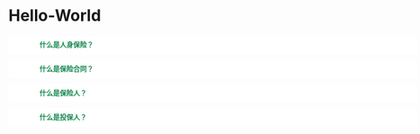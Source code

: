# Hello-World
<html xmlns="http://www.w3.org/1999/xhtml">
<head>
<meta http-equiv="Content-Type" content="text/html; charset=utf-8" />
<title>FAQ列表</title>
<script type="text/javascript" src="./js/jquery-1.8.3.min.js" ></script>
<style type="text/css" >
.one{ 
	width:600px;
	font-size:12px;
}
.one .top{
	background-color:#fff; 
	height:33px;
	line-height:33px;
	width:700px;
	padding-left:28px;
	color:#168750;
	font-weight:bold;
	margin-top:10px;
}
.iocn{
	display:block; 
	width:14px;
	height:14px;
	background-image:url(images/+.jpg); 
	background-repeat:no-repeat; 
	float:left;
	margin:10px 0px 0px 3px;
	padding-right:10px;
}
.one  span.jian{
	background-image:url(images/-.jpg);
	 
}
.one  span.jia{
	background-image:url(images/+.jpg);
	 
}
 
.one  div.bgreen{ 
	background-image:url(images/bg.jpg); 
}
div.content{
	display:none;
	padding:5px;
	width:716px;
	border:1px solid #D9EFED;
}
</style>
<script type="text/javascript">
	$(document).ready(function(){
	    $(".top").hover(function () {
            $(this).addClass("bgreen");
        },function () {
            $(this).removeClass("bgreen");
        });

	    $(".top").toggle(
	        function () {
                $(this).find(".iocn").removeClass("jia").addClass("jian");
                $(this).siblings(".content").show(1000);

            },
            function () {
                $(this).find(".iocn").removeClass("jian").addClass("jia");
                $(this).siblings(".content").hide("slow");
            }
        )



        });


</script>
</head>
<body>

 <div id="fq">
 	<div class="one">
    	<div class="top"><span class="iocn"></span>什么是人身保险？</div>
        <div class="content">
        	<img src="images/gd.jpg" /><br/>
           <p>人身保险是人的寿命和身体为...... </p>
        </div>
    </div>
    <div class="one">
    	<div class="top"><span class="iocn"></span>什么是保险合同？</div>
        <div class="content">
        	<img src="images/gd.jpg" /><br/>
           <p>保险合同是......</p>
        </div>
    </div>
     <div class="one">
    	<div class="top"><span class="iocn"></span>什么是保险人？</div>
        <div class="content">
        	<img src="images/gd.jpg" /><br/>
           <p>保险人是......</p>
        </div>
    </div>
     <div class="one">
    	<div class="top"><span class="iocn"></span>什么是投保人？</div>
        <div class="content">
        	<img src="images/gd.jpg" /><br/>
           <p>投保人是......</p>
        </div>
    </div>
 </div>

</body>
</html>
